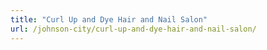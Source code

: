 ```yaml
---
title: "Curl Up and Dye Hair and Nail Salon"
url: /johnson-city/curl-up-and-dye-hair-and-nail-salon/
---
```

